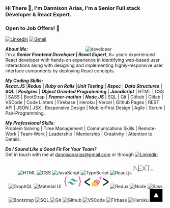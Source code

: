 


### Hi There 👋, I'm Dannison Arias, I'm a Senior Full stack Developer & React Expert. 
### Open to Job Offers! :tada: 
[![Linkedin](https://img.shields.io/badge/-LinkedIn-blue?style=flat&logo=Linkedin&logoColor=white)](https://www.linkedin.com/in/dannisonarias/)
[![Gmail](https://img.shields.io/badge/-Email-c14438?style=flat&logo=Gmail&logoColor=white)](mailto:dannisonarias@gmail.com)
<!-- [![Resume](https://img.shields.io/badge/-Resume-black)](https://github.com/dannisonarias/dannisonarias/blob/main/CV/resume.pdf)
-->

<img width="50%" align="right" alt="developer" src="https://image.freepik.com/free-vector/web-developer-works-laptop-horizontal-banner-with-young-programmer-job-colorful-illustration-flat-style_198278-423.jpg" />

***About Me:***<br>
I'm a ***Senior Frontend Developer | React Expert***, 6+ years experienced React developer with hands-on experience in identifying web-based user interactions along with designing and implementing highly-responsive user interface components by deploying React concepts.

***My Coding Skills:***<br>
***React.JS*** |***Redux*** | ***Ruby on Rails*** |***Unit Testing*** | ***Rspec*** | ***Data Structures*** | ***SQL*** | ***Postgres*** |  ***Object Oriented Programming*** | ***JavaScript*** | HTML | CSS | SASS |  BootStrap | ***Framer-motion*** | ***Node.JS*** | SQL | Git | Github | Gitlab | VSCode | Code Linters | Firebase | Heroku | Vercel | Github Pages | REST API | JSON | JSX | Responsive Design | Mobile-First Design | Agile | Scrum | Pair-Programming.

***My Professional Skills:***<br>
Problem Solving | Time Management | Communications Skills | Remote-Work | Team-Work | Leadership | Mentorship | Creativity | Attention to Details.

***Do I Sound Like a Good Fit For Your Team?***
<br>
Get in touch with me at dannisonarias@gmail.com or through [![Linkedin](https://img.shields.io/badge/-LinkedIn-blue?style=flat&logo=Linkedin&logoColor=white)](https://www.linkedin.com/in/dannisonarias/)



<p align="center">
  <span align="center" class="d-flex">
    <img title="HTML" alt="HTML" height=40 src="https://www.w3.org/html/logo/downloads/HTML5_Badge_256.png">
    <img title="CSS" alt="CSS" height=40
      src="https://www.kindpng.com/picc/m/464-4640184_css3-png-download-css-icon-transparent-png.png">
    <img title="JavaScript" alt="JavaScript" height=40
      src="https://upload.wikimedia.org/wikipedia/commons/thumb/9/99/Unofficial_JavaScript_logo_2.svg/600px-Unofficial_JavaScript_logo_2.svg.png">
    <img title="TypeScript" alt="TypeScript" height=40
      src="https://upload.wikimedia.org/wikipedia/commons/thumb/4/4c/Typescript_logo_2020.svg/1024px-Typescript_logo_2020.svg.png">
    <img title="React.JS" alt="React.js" height=55 src="https://cdn.auth0.com/blog/react-js/react.png">
    <img title="Next.JS" alt="Next.js" height=40 src="https://github.com/dannisonarias/dannisonarias/blob/main/img/nextjs.jpg">
    <img title="GraphQL" alt="GraphQL" height=50 src="https://encrypted-tbn0.gstatic.com/images?q=tbn:ANd9GcQlQtVT1CobRyWyfS194FBU0jf8W6eqg7srjSWqgcXRB_K7_qF_YU-gMjVnZeKKgh7lReI&usqp=CAU">
    <img title="Material UI" alt="Material UI" height=40 src="https://encrypted-tbn0.gstatic.com/images?q=tbn:ANd9GcT7qvkwyXoEp63-8fLF6wm3bzxqypXoVGXCxaovfVezQNX5SVZVxluRocCTioU5PGtE3IA&usqp=CAU">
    <img title="Tailwind CSS" alt="TailwindCSS" height=40 src="https://github.com/dannisonarias/dannisonarias/blob/main/img/tailwind.png">
    <img title="Styled-Components" alt="Styled Components" height=40 src="https://github.com/dannisonarias/dannisonarias/blob/main/img/styled-components2.png">
    <img title="Redux" alt="Redux" height=40 src="https://seeklogo.com/images/R/redux-logo-9CA6836C12-seeklogo.com.png">
    <img title="Node" alt="Node" height=50 src="https://lh6.googleusercontent.com/proxy/RHjBRTqkFA6mU5L4KbOV8QoVlqCdY960ZfeHJDxaZioSPJFlACaHcmKQOrOwGgKp2St0K9RLAxcVis1U1SEYXAXJAUaJa2XI-la5-4u9pS14ZhiyH_ozLUx0nGSvQwVW93nBYhAf9uyxml4aN5czkslm04D42cfJ=s0-d">
    <img title="Sass" alt="Sass" height=40 src="https://sass-lang.com/assets/img/styleguide/color-1c4aab2b.png">
    <img title="Bootstrap" alt="Bootstrap" height=40
      src="https://upload.wikimedia.org/wikipedia/commons/thumb/b/b2/Bootstrap_logo.svg/480px-Bootstrap_logo.svg.png">
    <img title="SQL" alt="SQL" height=40
      src="https://e7.pngegg.com/pngimages/614/744/png-clipart-mysql-database-mariadb-dolphin-marine-mammal-animals.png">
    <img title="Git" alt="Git" height=40 src="https://git-scm.com/images/logos/downloads/Git-Icon-1788C.png">
    <img title="Github" alt="Github" height=40 src="https://cdn0.iconfinder.com/data/icons/octicons/1024/mark-github-512.png">
    <img title="VSCode" alt="VSCode" height=40 src="https://cdn.worldvectorlogo.com/logos/visual-studio-code-1.svg">
    <img title="Firebase" alt="Firbase" height=40 src="https://cdn.iconscout.com/icon/free/png-512/firebase-1-282796.png">
    <img title="Heroku" alt="Heroku" height=40 src="https://d29fhpw069ctt2.cloudfront.net/icon/image/38840/preview.svg">
    <img title="Vercel" alt="Vercel" height=40 src="https://github.com/dannisonarias/dannisonarias/blob/main/img/vercel.png">
  </span>
</p>

